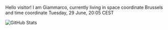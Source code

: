 Hello visitor! I am Giammarco, currently living in space coordinate Brussels and time coordinate Tuesday, 29 June, 20:05 CEST

![GitHub Stats](https://github-readme-stats.vercel.app/api?username=grcasanova)
